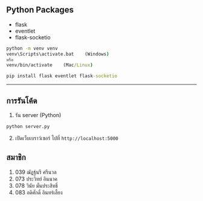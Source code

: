 ## Python Packages
- flask
- eventlet
- flask-socketio
```cmd
python -m venv venv
venv\Scripts\activate.bat    (Windows)
หรือ
venv/bin/activate    (Mac/Linux)

pip install flask eventlet flask-socketio
```
---
## การรันโค้ด
1) รัน server (Python)
```cmd
python server.py
```
2) เปิดเว็บเบราว์เซอร์ ไปที่ `http://localhost:5000`

## สมาชิก
1) 039 ฌัฏฐ์นรี ศรีนวล
2) 073 ประวิทย์ อินนาค
3) 078 วินัย มั่นประสิทธิ์
4) 083 อดิศักดิ์ อินทร์เลี้ยง


